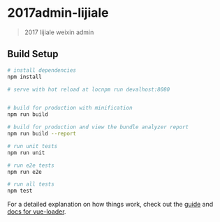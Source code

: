# 2017admin-lijiale

> 2017 lijiale weixin admin

## Build Setup

``` bash
# install dependencies
npm install

# serve with hot reload at locnpm run devalhost:8080


# build for production with minification
npm run build

# build for production and view the bundle analyzer report
npm run build --report

# run unit tests
npm run unit

# run e2e tests
npm run e2e

# run all tests
npm test
```

For a detailed explanation on how things work, check out the [guide](http://vuejs-templates.github.io/webpack/) and [docs for vue-loader](http://vuejs.github.io/vue-loader).
